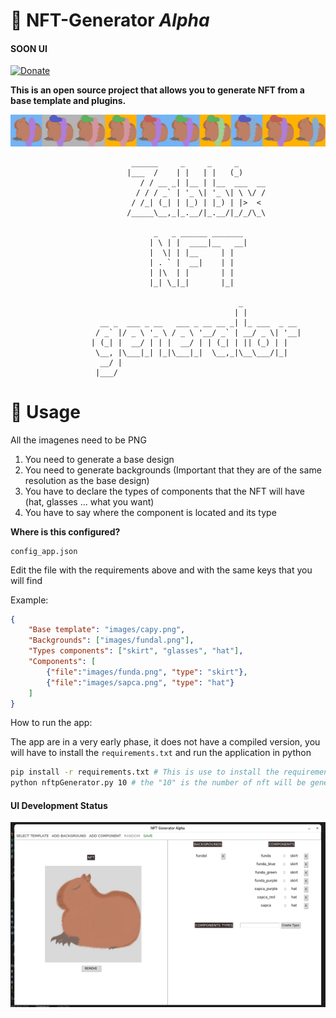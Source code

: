 # 🦧 **NFT-Generator** ***Alpha***
#### SOON UI 

[![Donate](https://img.shields.io/badge/Donate-PayPal-green.svg)](https://www.paypal.com/donate/?hosted_button_id=5MTHH82ABTJDA)

**This is an open source project that allows you to generate NFT from a base template and plugins.**

![](https://github.com/zabbix-byte/NFT-Generator/blob/main/created.jpeg)

```
                           ______     _     _     _      
                          |___  /    | |   | |   (_)     
                             / / __ _| |__ | |__  ___  __
                            / / / _` | '_ \| '_ \| \ \/ /
                           / /_| (_| | |_) | |_) | |>  < 
                          /_____\__,_|_.__/|_.__/|_/_/\_\
                                                               
                                _   _ ______ _______ 
                               | \ | |  ____|__   __|
                               |  \| | |__     | |   
                               | . ` |  __|    | |   
                               | |\  | |       | |   
                               |_| \_|_|       |_|   
                                    
                                                   _             
                                                  | |            
                    __ _  ___ _ __   ___ _ __ __ _| |_ ___  _ __ 
                   / _` |/ _ \ '_ \ / _ \ '__/ _` | __/ _ \| '__|
                  | (_| |  __/ | | |  __/ | | (_| | || (_) | |   
                   \__, |\___|_| |_|\___|_|  \__,_|\__\___/|_|   
                    __/ |                                        
                   |___/   
```

# 🦧 **Usage** 
All the imagenes need to be PNG
1. You need to generate a base design
2. You need to generate backgrounds (Important that they are of the same resolution as the base design)
3. You have to declare the types of components that the NFT will have (hat, glasses ... what you want)
4. You have to say where the component is located and its type

**Where is this configured?**
```
config_app.json
```
Edit the file with the requirements above and with the same keys that you will find

Example:
```json
{
    "Base template": "images/capy.png",
    "Backgrounds": ["images/fundal.png"],
    "Types components": ["skirt", "glasses", "hat"],
    "Components": [
        {"file":"images/funda.png", "type": "skirt"},
        {"file":"images/sapca.png", "type": "hat"}
    ]
}
```

How to run the app:

The app are in a very early phase, it does not have a compiled version, you will have to install the `requirements.txt` and run the application in python

```sh
pip install -r requirements.txt # This is use to install the requirements of the app
python nftpGenerator.py 10 # the "10" is the number of nft will be generated
```

#### UI Development Status
![](https://github.com/zabbix-byte/NFT-Generator/blob/main/comming_soon.jpg)
